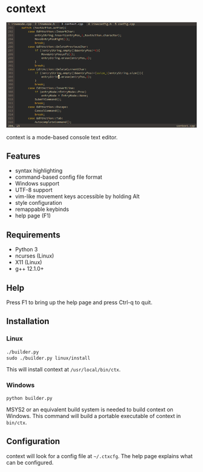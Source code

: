 # context

![demo](img/img.png)

context is a mode-based console text editor.


## Features

- syntax highlighting
- command-based config file format
- Windows support
- UTF-8 support
- vim-like movement keys accessible by holding Alt
- style configuration
- remappable keybinds
- help page (F1)


## Requirements

- Python 3
- ncurses (Linux)
- X11 (Linux)
- g++ 12.1.0+


## Help

Press F1 to bring up the help page and press Ctrl-q to quit.

## Installation

### Linux

```
./builder.py
sudo ./builder.py linux/install
```

This will install context at `/usr/local/bin/ctx`.

### Windows

```
python builder.py
```

MSYS2 or an equivalent build system is needed
to build context on Windows.
This command will build a portable executable of
context in `bin/ctx`.

## Configuration

context will look for a config file at `~/.ctxcfg`.
The help page explains what can be configured.
